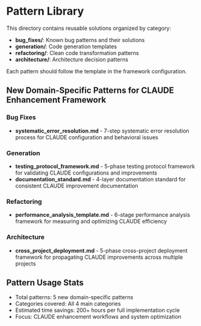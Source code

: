 # Pattern Library

This directory contains reusable solutions organized by category:

- **bug_fixes/**: Known bug patterns and their solutions
- **generation/**: Code generation templates
- **refactoring/**: Clean code transformation patterns
- **architecture/**: Architecture decision patterns

Each pattern should follow the template in the framework configuration.

## New Domain-Specific Patterns for CLAUDE Enhancement Framework

### Bug Fixes
- **systematic_error_resolution.md** - 7-step systematic error resolution process for CLAUDE configuration and behavioral issues

### Generation 
- **testing_protocol_framework.md** - 5-phase testing protocol framework for validating CLAUDE configurations and improvements
- **documentation_standard.md** - 4-layer documentation standard for consistent CLAUDE improvement documentation

### Refactoring
- **performance_analysis_template.md** - 6-stage performance analysis framework for measuring and optimizing CLAUDE efficiency

### Architecture
- **cross_project_deployment.md** - 5-phase cross-project deployment framework for propagating CLAUDE improvements across multiple projects

## Pattern Usage Stats
- Total patterns: 5 new domain-specific patterns
- Categories covered: All 4 main categories
- Estimated time savings: 200+ hours per full implementation cycle
- Focus: CLAUDE enhancement workflows and system optimization